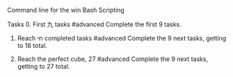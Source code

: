 Command line for the win
Bash
Scripting

Tasks
0. First 九 tasks
#advanced
Complete the first 9 tasks.

1. Reach חי completed tasks
#advanced
Complete the 9 next tasks, getting to 18 total.

2. Reach the perfect cube, 27
#advanced
Complete the 9 next tasks, getting to 27 total.
